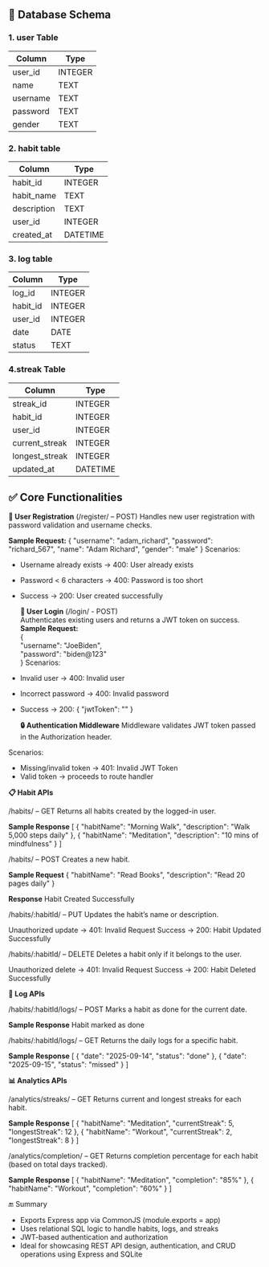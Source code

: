 ## 🔧 Database Schema

### 1. user Table

| Column   | Type    |
|----------|---------|
| user_id  | INTEGER |
| name     | TEXT    |
| username | TEXT    |
| password | TEXT    |
| gender   | TEXT    |

### 2. habit table
| Column      | Type     |
| ----------- | -------- |
| habit\_id   | INTEGER  |
| habit\_name | TEXT     |
| description | TEXT     |
| user\_id    | INTEGER  |
| created\_at | DATETIME |

### 3. log table
| Column    | Type    |
| --------- | ------- |
| log\_id   | INTEGER |                                 
| habit\_id | INTEGER |                                  
| user\_id  | INTEGER |                                  
| date      | DATE    |                                  
| status    | TEXT    | 

### 4.streak Table
| Column          | Type     |
| --------------- | -------- |
| streak\_id      | INTEGER  |
| habit\_id       | INTEGER  |
| user\_id        | INTEGER  |
| current\_streak | INTEGER  |
| longest\_streak | INTEGER  |
| updated\_at     | DATETIME |

## ✅ Core Functionalities

**🔐 User Registration** (/register/ – POST)
Handles new user registration with password validation and username checks.

**Sample Request:**
{
  "username": "adam_richard",
  "password": "richard_567",
  "name": "Adam Richard",
  "gender": "male"
}
Scenarios:
- Username already exists → 400: User already exists
- Password < 6 characters → 400: Password is too short
- Success → 200: User created successfully

  **🔐 User Login**   (/login/ - POST)  
Authenticates existing users and returns a JWT token on success.  
**Sample Request:**  
{  
"username": "JoeBiden",  
"password": "biden@123"  
}
Scenarios:
- Invalid user → 400: Invalid user
- Incorrect password → 400: Invalid password
- Success → 200: { "jwtToken": "<token>" }

  **🔒 Authentication Middleware**
Middleware validates JWT token passed in the Authorization header.

Scenarios:
- Missing/invalid token → 401: Invalid JWT Token
- Valid token → proceeds to route handler

**📋 Habit APIs**  

/habits/ – GET
Returns all habits created by the logged-in user.

**Sample Response**
[
  { "habitName": "Morning Walk", "description": "Walk 5,000 steps daily" },
  { "habitName": "Meditation", "description": "10 mins of mindfulness" }
]

/habits/ – POST
Creates a new habit.

**Sample Request**
{ "habitName": "Read Books", "description": "Read 20 pages daily" }

**Response**
Habit Created Successfully

/habits/:habitId/ – PUT
Updates the habit’s name or description.

Unauthorized update → 401: Invalid Request
Success → 200: Habit Updated Successfully

/habits/:habitId/ – DELETE
Deletes a habit only if it belongs to the user.

Unauthorized delete → 401: Invalid Request
Success → 200: Habit Deleted Successfully


**📝 Log APIs**

/habits/:habitId/logs/ – POST
Marks a habit as done for the current date.

**Sample Response**
Habit marked as done

/habits/:habitId/logs/ – GET
Returns the daily logs for a specific habit.

**Sample Response**
[
  { "date": "2025-09-14", "status": "done" },
  { "date": "2025-09-15", "status": "missed" }
]

**📊 Analytics APIs**

/analytics/streaks/ – GET
Returns current and longest streaks for each habit.

**Sample Response**
[
  { "habitName": "Meditation", "currentStreak": 5, "longestStreak": 12 },
  { "habitName": "Workout", "currentStreak": 2, "longestStreak": 8 }
]

/analytics/completion/ – GET
Returns completion percentage for each habit (based on total days tracked).

**Sample Response**
[
  { "habitName": "Meditation", "completion": "85%" },
  { "habitName": "Workout", "completion": "60%" }
]


🔚 Summary

- Exports Express app via CommonJS (module.exports = app)
- Uses relational SQL logic to handle habits, logs, and streaks
- JWT-based authentication and authorization
- Ideal for showcasing REST API design, authentication, and CRUD operations using Express and SQLite

  

  



